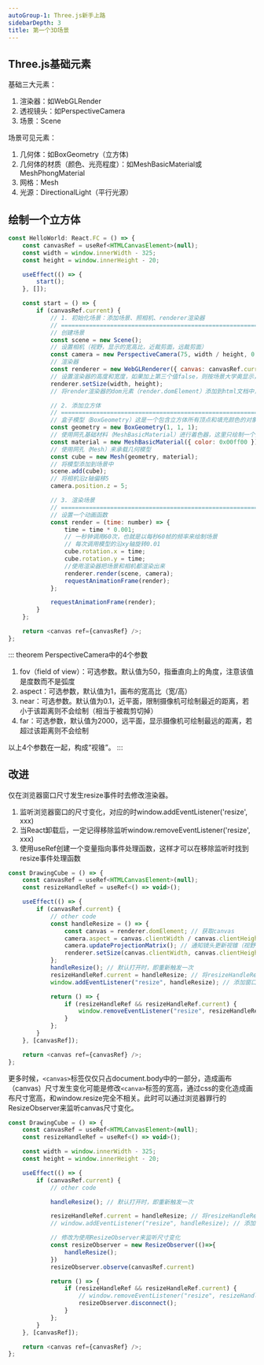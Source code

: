 ```yaml
---
autoGroup-1: Three.js新手上路
sidebarDepth: 3
title: 第一个3D场景
---
```


## Three.js基础元素

基础三大元素：
1. 渲染器：如WebGLRender
2. 透视镜头：如PerspectiveCamera
3. 场景：Scene

场景可见元素：
1. 几何体：如BoxGeometry（立方体)
2. 几何体的材质（颜色、光亮程度）：如MeshBasicMaterial或MeshPhongMaterial
3. 网格：Mesh
4. 光源：DirectionalLight（平行光源）

## 绘制一个立方体

```javascript
const HelloWorld: React.FC = () => {
	const canvasRef = useRef<HTMLCanvasElement>(null);
	const width = window.innerWidth - 325;
	const height = window.innerHeight - 20;

	useEffect(() => {
		start();
	}, []);

	const start = () => {
		if (canvasRef.current) {
			// 1. 初始化场景：添加场景、照相机、renderer渲染器
			// ===================================================================
			// 创建场景
			const scene = new Scene();
			// 设置相机（视野，显示的宽高比，近裁剪面，远裁剪面）
			const camera = new PerspectiveCamera(75, width / height, 0.1, 1000);
			// 渲染器
			const renderer = new WebGLRenderer({ canvas: canvasRef.current });
			// 设置渲染器的高度和宽度，如果加上第三个值false，则按场景大学奥显示，等比例缩放
			renderer.setSize(width, height);
			// 将render渲染器的dom元素（render.domElement）添加到html文档中，这是渲染器用来显示场景的canvas元素

			// 2. 添加立方体
			// ====================================================================
			// 盒子模型（BoxGeometry）这是一个包含立方体所有顶点和填充颜色的对象
			const geometry = new BoxGeometry(1, 1, 1);
			// 使用网孔基础材料（MeshBasicMaterial）进行着色器，这里只绘制一个而绿色
			const material = new MeshBasicMaterial({ color: 0x00ff00 });
			// 使用网孔（Mesh）来承载几何模型
			const cube = new Mesh(geometry, material);
			// 将模型添加到场景中
			scene.add(cube);
			// 将相机沿z轴偏移5
			camera.position.z = 5;

			// 3. 渲染场景
			// ====================================================================
			// 设置一个动画函数
			const render = (time: number) => {
				time = time * 0.001;
				// 一秒钟调用60次，也就是以每秒60帧的频率来绘制场景
				// 每次调用模型的沿xy轴旋转0.01
				cube.rotation.x = time;
				cube.rotation.y = time;
				//使用渲染器把场景和相机都渲染出来
				renderer.render(scene, camera);
				requestAnimationFrame(render);
			};

			requestAnimationFrame(render);
		}
	};

	return <canvas ref={canvasRef} />;
};
```

::: theorem PerspectiveCamera中的4个参数
1. fov（field of view）：可选参数。默认值为50，指垂直向上的角度，注意该值是度数而不是弧度
2. aspect：可选参数，默认值为1，画布的宽高比（宽/高）
3. near：可选参数。默认值为0.1，近平面，限制摄像机可绘制最近的距离，若小于该距离则不会绘制（相当于被裁剪切掉）
4. far：可选参数，默认值为2000，远平面，显示摄像机可绘制最远的距离，若超过该距离则不会绘制

以上4个参数在一起，构成“视锥”。
:::

## 改进

仅在浏览器窗口尺寸发生resize事件时去修改渲染器。

1. 监听浏览器窗口的尺寸变化，对应的时window.addEventListener('resize', xxx)
2. 当React卸载后，一定记得移除监听window.removeEventListener('resize', xxx)
3. 使用useRef创建一个变量指向事件处理函数，这样才可以在移除监听时找到resize事件处理函数

```javascript
const DrawingCube = () => {
	const canvasRef = useRef<HTMLCanvasElement>(null);
	const resizeHandleRef = useRef<() => void>();

	useEffect(() => {
		if (canvasRef.current) {
			// other code
			const handleResize = () => {
				const canvas = renderer.domElement; // 获取canvas
				camera.aspect = canvas.clientWidth / canvas.clientHeight; // 设置镜头宽高比
				camera.updateProjectionMatrix(); // 通知镜头更新视锥（视野）
				renderer.setSize(canvas.clientWidth, canvas.clientHeight, false);
			};
			handleResize(); // 默认打开时，即重新触发一次
			resizeHandleRef.current = handleResize; // 将resizeHandleRef.current于useEffect中声明的函数进行绑定
			window.addEventListener("resize", handleResize); // 添加窗口resize事件处理函数

			return () => {
				if (resizeHandleRef && resizeHandleRef.current) {
					window.removeEventListener("resize", resizeHandleRef.current);
				}
			};
		}
	}, [canvasRef]);

	return <canvas ref={canvasRef} />;
};
```

更多时候，`<canvas>`标签仅仅只占document.body中的一部分，造成画布（canvas）尺寸发生变化可能是修改`<canva>`标签的宽高，通过css的变化造成画布尺寸宽高，和window.resize完全不相关。此时可以通过浏览器罪行的ResizeObserver来监听canvas尺寸变化。

```javascript
const DrawingCube = () => {
	const canvasRef = useRef<HTMLCanvasElement>(null);
	const resizeHandleRef = useRef<() => void>();

	const width = window.innerWidth - 325;
	const height = window.innerHeight - 20;

	useEffect(() => {
		if (canvasRef.current) {
			// other code

			handleResize(); // 默认打开时，即重新触发一次

			resizeHandleRef.current = handleResize; // 将resizeHandleRef.current于useEffect中声明的函数进行绑定
			// window.addEventListener("resize", handleResize); // 添加窗口resize事件处理函数

			// 修改为使用ResizeObserver来监听尺寸变化
			const resizeObserver = new ResizeObserver(()=>{
				handleResize();
			})
			resizeObserver.observe(canvasRef.current)

			return () => {
				if (resizeHandleRef && resizeHandleRef.current) {
					// window.removeEventListener("resize", resizeHandleRef.current);
					resizeObserver.disconnect();
				}
			};
		}
	}, [canvasRef]);

	return <canvas ref={canvasRef} />;
};
```